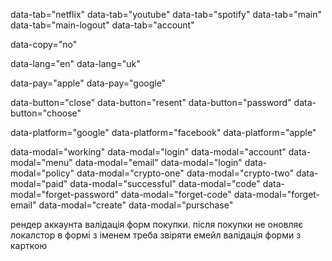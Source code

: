 data-tab="netflix"
data-tab="youtube"
data-tab="spotify"
data-tab="main"
data-tab="main-logout"
data-tab="account"

data-copy="no"

data-lang="en"
data-lang="uk"

data-pay="apple"
data-pay="google"

data-button="close"
data-button="resent"
data-button="password"
data-button="choose"


data-platform="google"
data-platform="facebook"
data-platform="apple"

data-modal="working"
data-modal="login"
data-modal="account"
data-modal="menu"
data-modal="email"
data-modal="login"
data-modal="policy"
data-modal="crypto-one"
data-modal="crypto-two"
data-modal="paid"
data-modal="successful"
data-modal="code"
data-modal="forget-password"
data-modal="forget-code"
data-modal="forget-email"
data-modal="create"
data-modal="purschase"


рендер аккаунта
валідація форм покупки.
після покупки не оновляє локалстор
в формі з іменем треба звіряти емейл
валідація форми з карткою